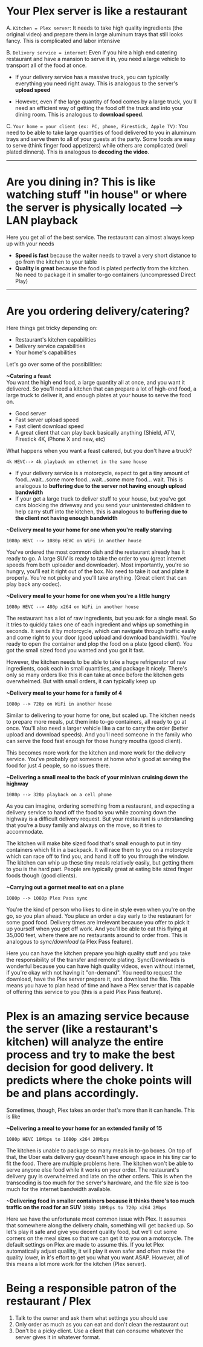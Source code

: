 # Your Plex server is like a restaurant 

A. `Kitchen = Plex server`: It needs to take high quality ingredients (the original video) and prepare them in large aluminum trays that still looks fancy. This is complicated and labor intensive

B. `Delivery service = internet`: Even if you hire a high end catering restaurant and have a mansion to serve it in, you need a large vehicle to transport all of the food at once. 

  - If your delivery service has a massive truck, you can typically everything you need right away. This is analogous to the server's **upload speed**

  - However, even if the large quantity of food comes by a large truck, you'll need an efficient way of getting the food off the truck and into your dining room. This is analogous to **download speed**. 


C. `Your home = your client (ex: PC, phone, Firestick, Apple TV)`: You need to be able to take large quantities of food delivered to you in aluminum trays and serve them to all of your guests at the party. Some foods are easy to serve (think finger food appetizers) while others are complicated (well plated dinners). This is analogous to **decoding the video**. 

----


# **Are you dining in? This is like watching stuff "in house" or where the server is physically located --> LAN playback**

Here you get all of the best service. The restaurant can almost always keep up with your needs

* **Speed is fast** because the waiter needs to travel a very short distance to go from the kitchen to your table  
* **Quality is great** because the food is plated perfectly from the kitchen. No need to package it in smaller to-go containers (uncompressed Direct Play)

---- 

# **Are you ordering delivery/catering?**

Here things get tricky depending on:
   
* Restaurant's kitchen capabilities  
* Delivery service capabilities  
* Your home's capabilities  

Let's go over some of the possibilities:

**~Catering a feast**  
You want the high end food, a large quantity all at once, and you want it delivered. So you'll need a kitchen that can prepare a lot of high-end food, a large truck to deliver it, and enough plates at your house to serve the food on. 

- Good server
- Fast server upload speed
- Fast client download speed
- A great client that can play back basically anything (Shield, ATV, Firestick 4K, iPhone X and new, etc)


What happens when you want a feast catered, but you don't have a truck?  

`4k HEVC--> 4k playback on ethernet in the same house`

* If your delivery service is a motorcycle, expect to get a tiny amount of food...wait...some more food...wait...some more food... wait. This is analogous to **buffering due to the server not having enough upload bandwidth**
* If your get a large truck to deliver stuff to your house, but you've got cars blocking the driveway and you send your uninterested children to help carry stuff into the kitchen, this is analogous to **buffering due to the client not having enough bandwidth**


**~Delivery meal to your home for one when you're really starving**

`1080p HEVC --> 1080p HEVC on WiFi in another house`

You've ordered the most common dish and the restaurant already has it ready to go. A large SUV is ready to take the order to you (great internet speeds from both uploader and downloader). Most importantly, you're so hungry, you'll eat it right out of the box. No need to take it out and plate it properly. You're not picky and you'll take anything. (Great client that can play back any codec).
 

**~Delivery meal to your home for one when you're a little hungry**

`1080p HEVC --> 480p x264 on WiFi in another house`

The restaurant has a lot of raw ingredients, but you ask for a single meal. So it tries to quickly takes one of each ingredient and whips up something in seconds. It sends it by motorcycle, which can navigate through traffic easily and come right to your door (good upload and download bandwidth). You're ready to open the container and plop the food on a plate (good client). You got the small sized food you wanted and you got it fast. 


However, the kitchen needs to be able to take a huge refrigerator of raw ingredients, cook each in small quantities, and package it nicely. There's only so many orders like this it can take at once before the kitchen gets overwhelmed. But with small orders, it can typically keep up

**~Delivery meal to your home for a family of 4**

`1080p --> 720p on WiFi in another house`

Similar to delivering to your home for one, but scaled up. The kitchen needs to prepare more meals, put them into to-go containers, all ready to go at once. You'll also need a larger vehicle like a car to carry the order (better upload and download speeds). And you'll need someone in the family who can serve the food fast enough for those hungry mouths (good client). 

This becomes more work for the kitchen and more work for the delivery service. You've probably got someone at home who's good at serving the food for just 4 people, so no issues there. 


**~Delivering a small meal to the back of your minivan cruising down the highway**

`1080p --> 320p playback on a cell phone`

As you can imagine, ordering something from a restaurant, and expecting a delivery service to hand off the food to you while zooming down the highway is a difficult delivery request. But your restaurant is understanding that you're a busy family and always on the move, so it tries to accommodate.

The kitchen will make bite sized food that's small enough to put in tiny containers which fit in a backpack. It will race them to you on a motorcycle which can race off to find you, and hand it off to you through the window. The kitchen can whip up these tiny meals relatively easily, but getting them to you is the hard part. People are typically great at eating bite sized finger foods though (good clients).

**~Carrying out a gormet meal to eat on a plane**

`1080p --> 1080p Plex Pass sync`

You're the kind of person who likes to dine in style even when you're on the go, so you plan ahead. You place an order a day early to the restaurant for some good food. Delivery times are irrelevant because you offer to pick it up yourself when you get off work. And you'll be able to eat this flying at 35,000 feet, where there are no restaurants around to order from. This is analogous to *sync/download* (a Plex Pass feature). 

Here you can have the kitchen prepare you high quality stuff and you take the responsibility of the transfer and remote plating. Sync/Downloads is wonderful because you can have high quality videos, even without internet, if you're okay with not having it "on-demand". You need to request the download, have the Plex server prepare it, and download the file. This means you have to plan head of time and have a Plex server that is capable of offering this service to you (this is a paid Plex Pass feature).


# Plex is an amazing service because the server (like a restaurant's kitchen) will analyze the entire process and try to make the best decision for good delivery. It predicts where the choke points will be and plans accordingly. 

Sometimes, though, Plex takes an order that's more than it can handle. This is like 

**~Delivering a meal to your home for an extended family of 15**

`1080p HEVC 10Mbps to 1080p x264 20Mbps`

The kitchen is unable to package so many meals in to-go boxes. On top of that, the Uber eats delivery guy doesn't have enough space in his tiny car to fit the food. There are multiple problems here. The kitchen won't be able to serve anyone else food while it works on your order. The restaurant's delivery guy is overwhelmed and late on the other orders. This is when the transcoding is too much for the server's hardware, and the file size is too much for the internet bandwidth available. 

**~Delivering food in smaller containers because it thinks there's too much traffic on the road for an SUV**
`1080p 10Mbps to 720p x264 2Mbps`

Here we have the unfortunate most common issue with Plex. It assumes that somewhere along the delivery chain, something will get backed up. So let's play it safe and give you decent quality food, but we'll cut some corners on the meal sizes so that we can get it to you on a motorcycle. The default settings on Plex are made to assume this. If you let Plex automatically adjust qualilty, it will play it even safer and often make the quality lower, in it's effort to get you what you want ASAP. However, all of this means a lot more work for the kitchen (Plex server).

# Being a responsible patron of the restaurant / Plex

1. Talk to the owner and ask them what settings you should use
2. Only order as much as you can eat and don't clean the restaurant out 
3. Don't be a picky client.  Use a client that can consume whatever the server gives it in whatever format.
